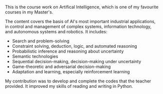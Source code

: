 This is the course work on Artifical Intelligence, which is one of my favourite courses in my Master's. 

The content covers the basis of AI's most important industrial applications, 
in control and management of complex systems, information technology, and autonomous systems and robotics. It includes:

* Search and problem-solving
* Constraint solving, deduction, logic, and automated reasoning
* Probabilistic inference and reasoning about uncertainty
* Semantic technologies
* Sequential decision-making, decision-making under uncertainty
* Game-theoretic and adversarial decision-making
* Adaptation and learning, especially reinforcement learning

My contribution was to develop and complete the codes that the teacher provided. It improved my skills of reading and writing in Python.
